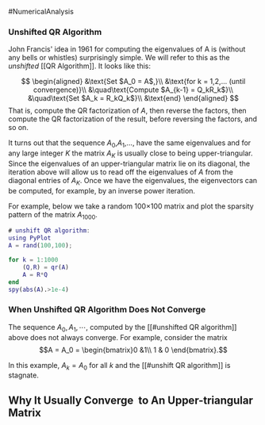 #NumericalAnalysis 
[](http://pi.math.cornell.edu/~web6140/TopTenAlgorithms/QRalgorithm.html#The-unshifted-QR-algorithm)

### Unshifted QR Algorithm
John Francis' idea in 1961 for computing the eigenvalues of A is (without any bells or whistles) surprisingly simple. We will refer to this as the *unshifted* [[QR Algorithm]]. It looks like this:

$$
\begin{aligned} 
&\text{Set $A_0 = A$,}\\ 
&\text{for k = 1,2,... (until convergence)}\\
&\quad\text{Compute $A_{k-1} = Q_kR_k$}\\
&\quad\text{Set $A_k = R_kQ_k$}\\
&\text{end} 
\end{aligned}
$$
That is, compute the QR factorization of $A$, then reverse the factors, then compute the QR factorization of the result, before reversing the factors, and so on.

It turns out that the sequence $A_0$,$A_1$,…, have the same eigenvalues and for any large integer $K$ the matrix $A_K$ is usually close to being upper-triangular. Since the eigenvalues of an upper-triangular matrix lie on its diagonal, the iteration above will allow us to read off the eigenvalues of $A$ from the diagonal entries of $A_K$. Once we have the eigenvalues, the eigenvectors can be computed, for example, by an inverse power iteration.

For example, below we take a random 100×100 matrix and plot the sparsity pattern of the matrix $A_{1000}$.

```matlab
# unshift QR algorithm:
using PyPlot
A = rand(100,100); 

for k = 1:1000
    (Q,R) = qr(A)
    A = R*Q
end
spy(abs(A).>1e-4)
```

### When Unshifted QR Algorithm Does Not Converge
The sequence $A_0,A_1,\cdots,$ computed by the [[#unshifted QR algorithm]] above does not always converge. For example, consider the matrix
$$A = A_0 = \begin{bmatrix}0 &1\\ 1 & 0 \end{bmatrix}.$$

In this example, $A_k=A_0$ for all $k$ and the [[#unshift QR algorithm]] is stagnate.

## Why It Usually Converge  to An Upper-triangular Matrix

